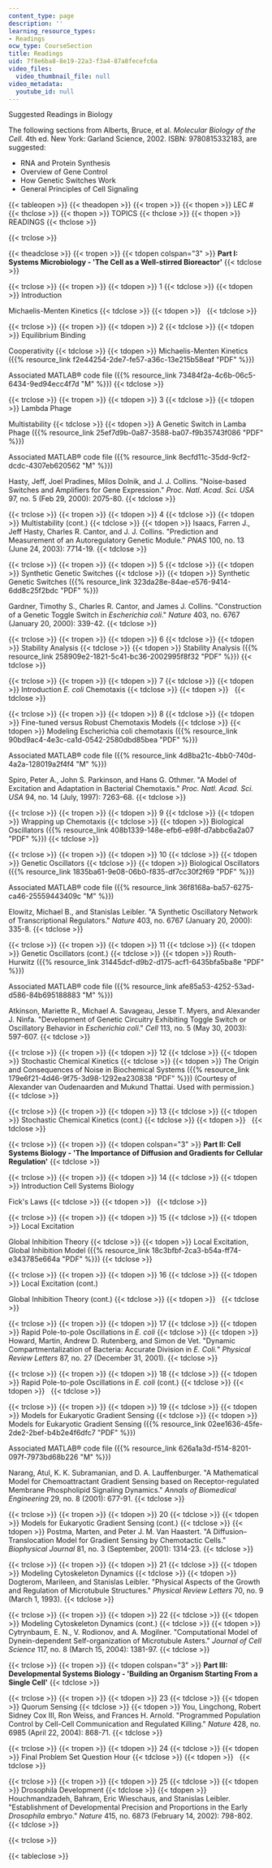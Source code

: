 ```yaml
---
content_type: page
description: ''
learning_resource_types:
- Readings
ocw_type: CourseSection
title: Readings
uid: 7f8e6ba8-8e19-22a3-f3a4-87a8fecefc6a
video_files:
  video_thumbnail_file: null
video_metadata:
  youtube_id: null
---
```


Suggested Readings in Biology

The following sections from Alberts, Bruce, et al. _Molecular Biology of the Cell._ 4th ed. New York: Garland Science, 2002. ISBN: 9780815332183, are suggested:

*   RNA and Protein Synthesis
*   Overview of Gene Control
*   How Genetic Switches Work
*   General Principles of Cell Signaling

{{< tableopen >}}
{{< theadopen >}}
{{< tropen >}}
{{< thopen >}}
LEC #
{{< thclose >}}
{{< thopen >}}
TOPICS
{{< thclose >}}
{{< thopen >}}
READINGS
{{< thclose >}}

{{< trclose >}}

{{< theadclose >}}
{{< tropen >}}
{{< tdopen colspan="3" >}}
**Part I: Systems Microbiology - 'The Cell as a Well-stirred Bioreactor'**
{{< tdclose >}}

{{< trclose >}}
{{< tropen >}}
{{< tdopen >}}
1
{{< tdclose >}}
{{< tdopen >}}
Introduction  
  
Michaelis-Menten Kinetics
{{< tdclose >}}
{{< tdopen >}}
 
{{< tdclose >}}

{{< trclose >}}
{{< tropen >}}
{{< tdopen >}}
2
{{< tdclose >}}
{{< tdopen >}}
Equilibrium Binding  
  
Cooperativity
{{< tdclose >}}
{{< tdopen >}}
Michaelis-Menten Kinetics ({{% resource_link f2e44254-2de7-fe57-a36c-13e215b58eaf "PDF" %}})  
  
Associated MATLAB® code file ({{% resource_link 73484f2a-4c6b-06c5-6434-9ed94ecc4f7d "M" %}})
{{< tdclose >}}

{{< trclose >}}
{{< tropen >}}
{{< tdopen >}}
3
{{< tdclose >}}
{{< tdopen >}}
Lambda Phage  
  
Multistability
{{< tdclose >}}
{{< tdopen >}}
A Genetic Switch in Lamba Phage ({{% resource_link 25ef7d9b-0a87-3588-ba07-f9b35743f086 "PDF" %}})  
  
Associated MATLAB® code file ({{% resource_link 8ecfd11c-35dd-9cf2-dcdc-4307eb620562 "M" %}})  
  
Hasty, Jeff, Joel Pradines, Milos Dolnik, and J. J. Collins. "Noise-based Switches and Amplifiers for Gene Expression." _Proc. Natl. Acad. Sci. USA_ 97, no. 5 (Feb 29, 2000): 2075-80.
{{< tdclose >}}

{{< trclose >}}
{{< tropen >}}
{{< tdopen >}}
4
{{< tdclose >}}
{{< tdopen >}}
Multistability (cont.)
{{< tdclose >}}
{{< tdopen >}}
Isaacs, Farren J., Jeff Hasty, Charles R. Cantor, and J. J. Collins. "Prediction and Measurement of an Autoregulatory Genetic Module." _PNAS_ 100, no. 13 (June 24, 2003): 7714-19.
{{< tdclose >}}

{{< trclose >}}
{{< tropen >}}
{{< tdopen >}}
5
{{< tdclose >}}
{{< tdopen >}}
Synthetic Genetic Switches
{{< tdclose >}}
{{< tdopen >}}
Synthetic Genetic Switches ({{% resource_link 323da28e-84ae-e576-9414-6dd8c25f2bdc "PDF" %}})  
  
Gardner, Timothy S., Charles R. Cantor, and James J. Collins. "Construction of a Genetic Toggle Switch in _Escherichia coli_." _Nature_ 403, no. 6767 (January 20, 2000): 339-42.
{{< tdclose >}}

{{< trclose >}}
{{< tropen >}}
{{< tdopen >}}
6
{{< tdclose >}}
{{< tdopen >}}
Stability Analysis
{{< tdclose >}}
{{< tdopen >}}
Stability Analysis ({{% resource_link 258909e2-1821-5c41-bc36-2002995f8f32 "PDF" %}})
{{< tdclose >}}

{{< trclose >}}
{{< tropen >}}
{{< tdopen >}}
7
{{< tdclose >}}
{{< tdopen >}}
Introduction _E. coli_ Chemotaxis
{{< tdclose >}}
{{< tdopen >}}
 
{{< tdclose >}}

{{< trclose >}}
{{< tropen >}}
{{< tdopen >}}
8
{{< tdclose >}}
{{< tdopen >}}
Fine-tuned versus Robust Chemotaxis Models
{{< tdclose >}}
{{< tdopen >}}
Modeling Escherichia coli chemotaxis ({{% resource_link 90bd9ac4-4e3c-ca1d-0542-2580dbd85bea "PDF" %}})  
  
Associated MATLAB® code file ({{% resource_link 4d8ba21c-4bb0-740d-4a2a-128019a2f4f4 "M" %}})  
  
Spiro, Peter A., John S. Parkinson, and Hans G. Othmer. "A Model of Excitation and Adaptation in Bacterial Chemotaxis." _Proc. Natl. Acad. Sci. USA_ 94, no. 14 (July, 1997): 7263–68.
{{< tdclose >}}

{{< trclose >}}
{{< tropen >}}
{{< tdopen >}}
9
{{< tdclose >}}
{{< tdopen >}}
Wrapping up Chemotaxis
{{< tdclose >}}
{{< tdopen >}}
Biological Oscillators ({{% resource_link 408b1339-148e-efb6-e98f-d7abbc6a2a07 "PDF" %}})
{{< tdclose >}}

{{< trclose >}}
{{< tropen >}}
{{< tdopen >}}
10
{{< tdclose >}}
{{< tdopen >}}
Genetic Oscillators
{{< tdclose >}}
{{< tdopen >}}
Biological Oscillators ({{% resource_link 1835ba61-9e08-06b0-f835-df7cc30f2f69 "PDF" %}})  
  
Associated MATLAB® code file ({{% resource_link 36f8168a-ba57-6275-ca46-25559443409c "M" %}})  
  
Elowitz, Michael B., and Stanislas Leibler. "A Synthetic Oscillatory Network of Transcriptional Regulators." _Nature_ 403, no. 6767 (January 20, 2000): 335-8.
{{< tdclose >}}

{{< trclose >}}
{{< tropen >}}
{{< tdopen >}}
11
{{< tdclose >}}
{{< tdopen >}}
Genetic Oscillators (cont.)
{{< tdclose >}}
{{< tdopen >}}
Routh-Hurwitz ({{% resource_link 31445dcf-d9b2-d175-acf1-6435bfa5ba8e "PDF" %}})  
  
Associated MATLAB® code file ({{% resource_link afe85a53-4252-53ad-d586-84b695188883 "M" %}})  
  
Atkinson, Mariette R., Michael A. Savageau, Jesse T. Myers, and Alexander J. Ninfa. "Development of Genetic Circuitry Exhibiting Toggle Switch or Oscillatory Behavior in _Escherichia coli_." _Cell_ 113, no. 5 (May 30, 2003): 597-607.
{{< tdclose >}}

{{< trclose >}}
{{< tropen >}}
{{< tdopen >}}
12
{{< tdclose >}}
{{< tdopen >}}
Stochastic Chemical Kinetics
{{< tdclose >}}
{{< tdopen >}}
The Origin and Consequences of Noise in Biochemical Systems ({{% resource_link 179e6f21-4d46-9f75-3d98-1292ea230838 "PDF" %}}) (Courtesy of Alexander van Oudenaarden and Mukund Thattai. Used with permission.)
{{< tdclose >}}

{{< trclose >}}
{{< tropen >}}
{{< tdopen >}}
13
{{< tdclose >}}
{{< tdopen >}}
Stochastic Chemical Kinetics (cont.)
{{< tdclose >}}
{{< tdopen >}}
 
{{< tdclose >}}

{{< trclose >}}
{{< tropen >}}
{{< tdopen colspan="3" >}}
**Part II: Cell Systems Biology - 'The Importance of Diffusion and Gradients for Cellular Regulation'**
{{< tdclose >}}

{{< trclose >}}
{{< tropen >}}
{{< tdopen >}}
14
{{< tdclose >}}
{{< tdopen >}}
Introduction Cell Systems Biology  
  
Fick's Laws
{{< tdclose >}}
{{< tdopen >}}
 
{{< tdclose >}}

{{< trclose >}}
{{< tropen >}}
{{< tdopen >}}
15
{{< tdclose >}}
{{< tdopen >}}
Local Excitation  
  
Global Inhibition Theory
{{< tdclose >}}
{{< tdopen >}}
Local Excitation, Global Inhibition Model ({{% resource_link 18c3bfbf-2ca3-b54a-ff74-e343785e664a "PDF" %}})
{{< tdclose >}}

{{< trclose >}}
{{< tropen >}}
{{< tdopen >}}
16
{{< tdclose >}}
{{< tdopen >}}
Local Excitation (cont.)  
  
Global Inhibition Theory (cont.)
{{< tdclose >}}
{{< tdopen >}}
 
{{< tdclose >}}

{{< trclose >}}
{{< tropen >}}
{{< tdopen >}}
17
{{< tdclose >}}
{{< tdopen >}}
Rapid Pole-to-pole Oscillations in _E. coli_
{{< tdclose >}}
{{< tdopen >}}
Howard, Martin, Andrew D. Rutenberg, and Simon de Vet. "Dynamic Compartmentalization of Bacteria: Accurate Division in _E. Coli._" _Physical Review Letters_ 87, no. 27 (December 31, 2001).
{{< tdclose >}}

{{< trclose >}}
{{< tropen >}}
{{< tdopen >}}
18
{{< tdclose >}}
{{< tdopen >}}
Rapid Pole-to-pole Oscillations in _E. coli_ (cont.)
{{< tdclose >}}
{{< tdopen >}}
 
{{< tdclose >}}

{{< trclose >}}
{{< tropen >}}
{{< tdopen >}}
19
{{< tdclose >}}
{{< tdopen >}}
Models for Eukaryotic Gradient Sensing
{{< tdclose >}}
{{< tdopen >}}
Models for Eukaryotic Gradient Sensing ({{% resource_link 02ee1636-45fe-2de2-2bef-b4b2e4f6dfc7 "PDF" %}})  
  
Associated MATLAB® code file ({{% resource_link 626a1a3d-f514-8201-097f-7973bd68b226 "M" %}})  
  
Narang, Atul, K. K. Subramanian, and D. A. Lauffenburger. "A Mathematical Model for Chemoattractant Gradient Sensing based on Receptor-regulated Membrane Phospholipid Signaling Dynamics." _Annals of Biomedical Engineering_ 29, no. 8 (2001): 677-91.
{{< tdclose >}}

{{< trclose >}}
{{< tropen >}}
{{< tdopen >}}
20
{{< tdclose >}}
{{< tdopen >}}
Models for Eukaryotic Gradient Sensing (cont.)
{{< tdclose >}}
{{< tdopen >}}
Postma, Marten, and Peter J. M. Van Haastert. "A Diffusion–Translocation Model for Gradient Sensing by Chemotactic Cells." _Biophysical Journal_ 81, no. 3 (September, 2001): 1314-23.
{{< tdclose >}}

{{< trclose >}}
{{< tropen >}}
{{< tdopen >}}
21
{{< tdclose >}}
{{< tdopen >}}
Modeling Cytoskeleton Dynamics
{{< tdclose >}}
{{< tdopen >}}
Dogterom, Marileen, and Stanislas Leibler. "Physical Aspects of the Growth and Regulation of Microtubule Structures." _Physical Review Letters_ 70, no. 9 (March 1, 1993).
{{< tdclose >}}

{{< trclose >}}
{{< tropen >}}
{{< tdopen >}}
22
{{< tdclose >}}
{{< tdopen >}}
Modeling Cytoskeleton Dynamics (cont.)
{{< tdclose >}}
{{< tdopen >}}
Cytrynbaum, E. N., V. Rodionov, and A. Mogilner. "Computational Model of Dynein-dependent Self-organization of Microtubule Asters." _Journal of Cell Science_ 117, no. 8 (March 15, 2004): 1381-97.
{{< tdclose >}}

{{< trclose >}}
{{< tropen >}}
{{< tdopen colspan="3" >}}
**Part III: Developmental Systems Biology - 'Building an Organism Starting From a Single Cell'**
{{< tdclose >}}

{{< trclose >}}
{{< tropen >}}
{{< tdopen >}}
23
{{< tdclose >}}
{{< tdopen >}}
Quorum Sensing
{{< tdclose >}}
{{< tdopen >}}
You, Lingchong, Robert Sidney Cox III, Ron Weiss, and Frances H. Arnold. "Programmed Population Control by Cell-Cell Communication and Regulated Killing." _Nature_ 428, no. 6985 (April 22, 2004): 868-71.
{{< tdclose >}}

{{< trclose >}}
{{< tropen >}}
{{< tdopen >}}
24
{{< tdclose >}}
{{< tdopen >}}
Final Problem Set Question Hour
{{< tdclose >}}
{{< tdopen >}}
 
{{< tdclose >}}

{{< trclose >}}
{{< tropen >}}
{{< tdopen >}}
25
{{< tdclose >}}
{{< tdopen >}}
Drosophila Development
{{< tdclose >}}
{{< tdopen >}}
Houchmandzadeh, Bahram, Eric Wieschaus, and Stanislas Leibler. "Establishment of Developmental Precision and Proportions in the Early _Drosophila_ embryo." _Nature_ 415, no. 6873 (February 14, 2002): 798-802.
{{< tdclose >}}

{{< trclose >}}

{{< tableclose >}}